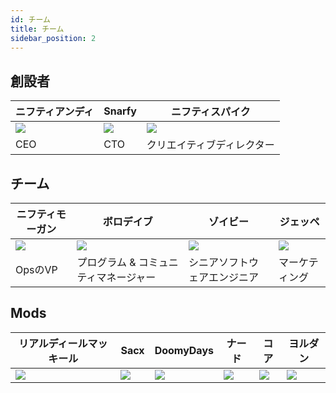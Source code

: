 ```yaml
---
id: チーム
title: チーム
sidebar_position: 2
---
```


## 創設者

| ニフティアンディ                | Snarfy               | ニフティスパイク                 |
| ----------------------- | -------------------- | ------------------------ |
| ![](/img/NiftyAndy.png) | ![](/img/snarfy.png) | ![](/img/NiftySpike.png) |
| CEO                     | CTO                  | クリエイティブディレクター            |

## チーム

| ニフティモーガン                  | ボロデイブ                | ゾイビー                | ジェッペ                |
| ------------------------- | -------------------- | ------------------- | ------------------- |
| ![](/img/NiftyMorgan.png) | ![](/img/bolo.png)   | ![](/img/zoiby.png) | ![](/img/jeppe.png) |
| OpsのVP                    | プログラム & コミュニティマネージャー | シニアソフトウェアエンジニア      | マーケティング             |

## Mods

| リアルディールマッキール           | Sacx               | DoomyDays           | ナード                | コア                | ヨルダン                 |
| ---------------------- | ------------------ | ------------------- | ------------------ | ----------------- | -------------------- |
| ![](/img/realdeal.png) | ![](/img/sacx.png) | ![](/img/doomy.png) | ![](/img/nard.png) | ![](/img/koa.png) | ![](/img/jordan.png) |
